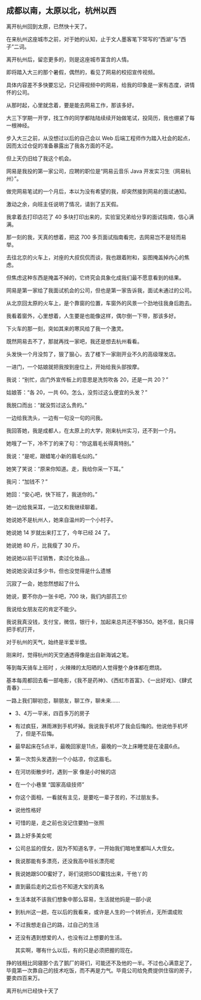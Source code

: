 ## 成都以南，太原以北，杭州以西

离开杭州回到太原，已然快十天了。

在来杭州这座城市之前，对于她的认知，止于文人墨客笔下常写的“西湖”与“西子”二词。

离开杭州后，留恋更多的，则是这座城市富含的人情。

即将踏入大三的那个暑假，偶然的，看见了网易的校招宣传视频。

具体内容差不多快要忘记，只记得视频中的网易，给我的印象是一家有态度，讲情怀的公司。

从那时起，心里就念着，要是能去网易工作，那该多好。

大三下学期一开学，找工作的同学都陆陆续续开始做笔试，投简历，我也绷紧了每一根神经。

步入大三之前，从没想过以后的自己会以 Web 后端工程师作为踏入社会的起点，因而太过仓促的准备暴露出了我各方面的不足。

但上天仍旧给了我这个机会。

网易是我投的第一家公司，应聘的职位是“网易云音乐 Java 开发实习生（网易杭州）”。

做完网易笔试的一个月后，本以为没有希望的我，却突然接到网易的面试通知。

激动之余，向班主任说明了情况，请到了五天假。

我拿着去打印店花了 40 多块打印出来的，实验室兄弟给分享的面试指南，信心满满。

那一刻的我，天真的想着，把这 700 多页面试指南看完，去网易岂不是轻而易举。

去往北京的火车上，对座的大叔侃侃而谈，我也跟着附和，妄图掩盖掉内心的焦虑。

但焦虑这种东西是掩盖不掉的，它终究会具象化成我们最不愿意看到的结果。

网易是第一家给了我面试机会的公司，但也是第一家告诉我，面试未通过的公司。

从北京回太原的火车上，是个靠窗的位置，车窗外的风景一个劲地往我身后跑去。

我看着窗外，心里想着，人生要是也能像这样，偶尔倒一下带，那该多好。

下火车的那一刻，突如其来的寒风给了我一个激灵。

既然网易去不了，那就再找一家吧，我还是想去杭州看看。



头发快一个月没剪了，狠了狠心，去了楼下一家刚开业不久的高级理发店。

一进门，一个姑娘就把我按到座位上，开始给我头部按摩。

我说：“别忙，店门外宣传板上的意思是洗剪吹各 20，还是一共 20？”

姑娘答：“各 20，一共 60。怎么，没剪过这么便宜的头发？”

我脱口而出：“就没剪过这么贵的。”

一边给我洗头，一边有一句没一句的问我。

我回答她，我是成都人，在太原上的大学，刚来杭州实习，还不到一个月。

她哦了一下，冷不丁的来了句：“你这眉毛长得真特别。”

我说：“是呢，跟蜡笔小新的眉毛似的。”

她笑了笑说：“原来你知道。走，我给你采一下耳。”

我问：“加钱不？”

她回：“安心吧，快下班了，我送你的。”

她一边给我采耳，一边又和我继续聊着。

她说她不是杭州人，她来自温州的一个小村子。

她说她 14 岁就出来打工了，今年已经 24 了。

她说她 80 斤，比我瘦了 30 斤。

她说她以前干过销售，卖过化妆品，。

她说她没读过多少书，但也没觉得是什么遗憾

沉寂了一会，她忽然想起了什么

她说，要不你办一张卡吧，700 块，我们内部员工价

我说给女朋友花的肯定不能少。

我说我真没钱，支付宝，微信，银行卡，加起来总共还不够350。她不信，我只得把手机打开，



对于杭州的天气，始终是半爱半恨。

刚来时，觉得杭州的天空通透得像是出自新海诚之笔。

等到每天骑车上班时 ，火辣辣的太阳晒的人觉得整个身体都在燃烧。



基本每周都回去看一部电影，《我不是药神》、《西虹市首富》、《一出好戏》、《肆式青春》……



一路上我们聊初恋，聊朋友，聊工作，聊未来……

+ 3、4万一平米，四百多万的房子

+ 有过疯狂，淋雨淋到手机坏掉。我说我手机坏了我会后悔的。他说他手机坏了，但是不后悔。

+ 最早起床在5点半，最晚回家是11点，最晚的一次上床睡觉是在凌晨6点。

+ 第一次剪头发遇到一个小姑凉，你这眉毛。

+ 在河坊街散步时，遇到一家 像是小时候的店

+ 在一个小巷里 “国家高级技师”

+ 你这个面相，一看就有主见，是要吃一辈子苦的，不过朋友多。

+ 说他性格好

+ 可惜的是，走之前也没记住要拍一张照

+ 路上好多美女呢

+ 公司总监的侄女，因为不知道名字，一开始我们暗地里都叫人大侄女。

+ 我说那能有多漂亮，还没我高中班长漂亮呢

+ 我说她跟SOD蜜好了，哥们说把SOD蜜找出来，干他丫的

+ 直到最后走的之后也不知道大宝的真名

+ 生活本就不该我们想象中那么容易，生活就他妈是一部小说

+ 到杭州这一趟，在以后的我看来，或许是人生的一个转折点，无所谓成败

+ 不过我想走自己的路，过自己的生活

+ 还没有遇到想爱的人，也没有过上想要的生活。

  其实啊，哪有什么以后，有的只是必须把握的现在。



挣的钱相比同寝那个去了鹅厂的哥们，可能还不及他的一半。不过也心满意足了，毕竟第一次靠自己的技术吃饭，而不再是力气。毕竟公司给免费提供住宿的房子，要卖四百来万。

离开杭州已经快十天了